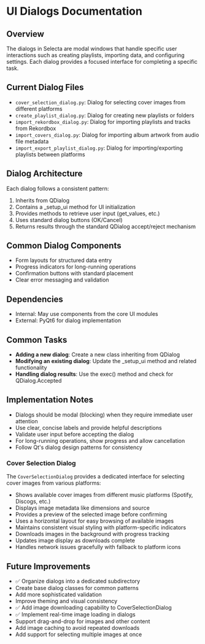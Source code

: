 # UI Dialogs Documentation

## Overview

The dialogs in Selecta are modal windows that handle specific user interactions such as creating playlists, importing data, and configuring settings. Each dialog provides a focused interface for completing a specific task.

## Current Dialog Files

- `cover_selection_dialog.py`: Dialog for selecting cover images from different platforms
- `create_playlist_dialog.py`: Dialog for creating new playlists or folders
- `import_rekordbox_dialog.py`: Dialog for importing playlists and tracks from Rekordbox
- `import_covers_dialog.py`: Dialog for importing album artwork from audio file metadata
- `import_export_playlist_dialog.py`: Dialog for importing/exporting playlists between platforms

## Dialog Architecture

Each dialog follows a consistent pattern:

1. Inherits from QDialog
2. Contains a _setup_ui method for UI initialization
3. Provides methods to retrieve user input (get_values, etc.)
4. Uses standard dialog buttons (OK/Cancel)
5. Returns results through the standard QDialog accept/reject mechanism

## Common Dialog Components

- Form layouts for structured data entry
- Progress indicators for long-running operations
- Confirmation buttons with standard placement
- Clear error messaging and validation

## Dependencies

- Internal: May use components from the core UI modules
- External: PyQt6 for dialog implementation

## Common Tasks

- **Adding a new dialog**: Create a new class inheriting from QDialog
- **Modifying an existing dialog**: Update the _setup_ui method and related functionality
- **Handling dialog results**: Use the exec() method and check for QDialog.Accepted

## Implementation Notes

- Dialogs should be modal (blocking) when they require immediate user attention
- Use clear, concise labels and provide helpful descriptions
- Validate user input before accepting the dialog
- For long-running operations, show progress and allow cancellation
- Follow Qt's dialog design patterns for consistency

### Cover Selection Dialog

The `CoverSelectionDialog` provides a dedicated interface for selecting cover images from various platforms:

- Shows available cover images from different music platforms (Spotify, Discogs, etc.)
- Displays image metadata like dimensions and source
- Provides a preview of the selected image before confirming
- Uses a horizontal layout for easy browsing of available images
- Maintains consistent visual styling with platform-specific indicators
- Downloads images in the background with progress tracking
- Updates image display as downloads complete
- Handles network issues gracefully with fallback to platform icons

## Future Improvements

- ✅ Organize dialogs into a dedicated subdirectory
- Create base dialog classes for common patterns
- Add more sophisticated validation
- Improve theming and visual consistency
- ✅ Add image downloading capability to CoverSelectionDialog
- ✅ Implement real-time image loading in dialogs
- Support drag-and-drop for images and other content
- Add image caching to avoid repeated downloads
- Add support for selecting multiple images at once
